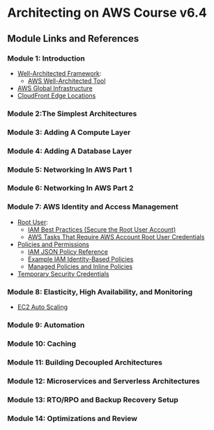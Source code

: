 # Architecting on AWS Course v6.4

## Module Links and References

### Module 1: Introduction

* [Well-Architected Framework](https://aws.amazon.com/architecture/well-architected/):
  * [AWS Well-Architected Tool](https://aws.amazon.com/well-architected-tool/)
* [AWS Global Infrastructure](https://aws.amazon.com/about-aws/global-infrastructure/)
* [CloudFront Edge Locations](https://aws.amazon.com/cloudfront/features/)

### Module 2:The Simplest Architectures

### Module 3: Adding A Compute Layer

### Module 4: Adding A Database Layer

### Module 5: Networking In AWS Part 1

### Module 6: Networking In AWS Part 2

### Module 7: AWS Identity and Access Management

* [Root User](https://docs.aws.amazon.com/IAM/latest/UserGuide/id_root-user.html):
  * [IAM Best Practices (Secure the Root User Account)](https://docs.aws.amazon.com/IAM/latest/UserGuide/best-practices.html)
  * [AWS Tasks That Require AWS Account Root User Credentials](https://docs.aws.amazon.com/general/latest/gr/aws_tasks-that-require-root.html)
* [Policies and Permissions](https://docs.aws.amazon.com/IAM/latest/UserGuide/access_policies.html)
  * [IAM JSON Policy Reference](https://docs.aws.amazon.com/IAM/latest/UserGuide/reference_policies.html)
  * [Example IAM Identity-Based Policies](https://docs.aws.amazon.com/IAM/latest/UserGuide/access_policies_examples.html)
  * [Managed Policies and Inline Policies](https://docs.aws.amazon.com/IAM/latest/UserGuide/access_policies_managed-vs-inline.html)
* [Temporary Security Credentials](https://docs.aws.amazon.com/IAM/latest/UserGuide/id_credentials_temp.html)  

### Module 8: Elasticity, High Availability, and Monitoring

* [EC2 Auto Scaling](https://aws.amazon.com/ec2/autoscaling/)

### Module 9: Automation

### Module 10: Caching

### Module 11: Building Decoupled Architectures

### Module 12: Microservices and Serverless Architectures

### Module 13: RTO/RPO and Backup Recovery Setup

### Module 14: Optimizations and Review
